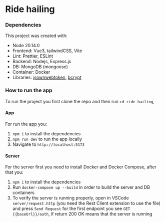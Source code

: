 # Ride hailing

### Dependencies

This project was created with:

- Node 20.14.0
- Frontend: Vue3, tailwindCSS, Vite
- Lint: Prettier, ESLint
- Backend: Nodejs, Express.js
- DB: MongoDB (mongoose)
- Container: Docker
- Libraries: [jsownwebtoken](https://www.npmjs.com/package/jsonwebtoken), [bcrypt](https://www.npmjs.com/package/bcrypt)

### How to run the app

To run the project you first clone the repo and then run `cd ride-hailing`, 

#### App

For run the app you:

1. `npm i` to install the dependencies
2. `npm run dev` to run the app locally
3. Navigate to `http://localhost:5173`

#### Server

For the server first you need to install Docker and Docker Compose, after that you:

1. `npm i` to install the dependencies
2.  Run `docker-compose up --build` in order to build the server and DB containers
3. To verify the server is running properly, open in VSCode `server/request.http` (you need the Rest Client extension to use the file) and press `Send Request` for the first endpoint you see `GET {{baseUrl}}/auth`, if return 200 OK means that the server is running
